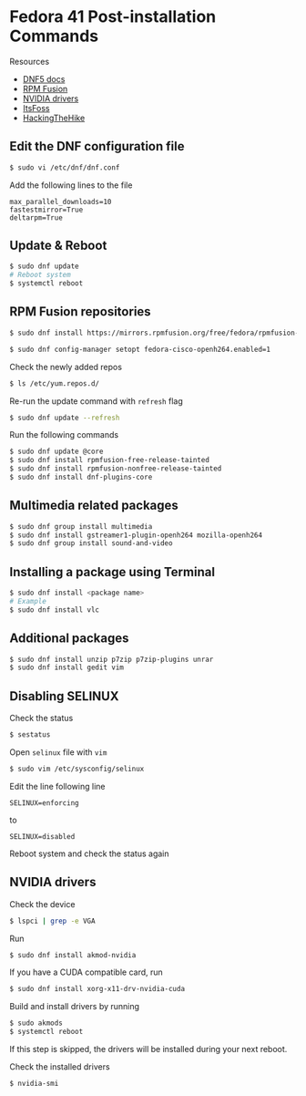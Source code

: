 # Fedora 41 Post-installation Commands

Resources
- [DNF5 docs](https://dnf5.readthedocs.io/en/latest/dnf5.conf.5.html#options-for-both-main-and-repo)
- [RPM Fusion](https://rpmfusion.org/Configuration)
- [NVIDIA drivers](https://rpmfusion.org/Howto/NVIDIA)
- [ItsFoss](https://itsfoss.com/things-to-do-after-installing-fedora/)
- [HackingTheHike](https://www.hackingthehike.com/)

## Edit the DNF configuration file
```bash
$ sudo vi /etc/dnf/dnf.conf
```
Add the following lines to the file

```config
max_parallel_downloads=10
fastestmirror=True
deltarpm=True
```
## Update & Reboot
```bash
$ sudo dnf update
# Reboot system
$ systemctl reboot
```
## RPM Fusion repositories
```bash
$ sudo dnf install https://mirrors.rpmfusion.org/free/fedora/rpmfusion-free-release-$(rpm -E %fedora).noarch.rpm https://mirrors.rpmfusion.org/nonfree/fedora/rpmfusion-nonfree-release-$(rpm -E %fedora).noarch.rpm

$ sudo dnf config-manager setopt fedora-cisco-openh264.enabled=1
```
Check the newly added repos
```bash
$ ls /etc/yum.repos.d/
```

Re-run the update command with `refresh` flag
```bash
$ sudo dnf update --refresh
```
Run the following commands
```bash
$ sudo dnf update @core
$ sudo dnf install rpmfusion-free-release-tainted
$ sudo dnf install rpmfusion-nonfree-release-tainted 
$ sudo dnf install dnf-plugins-core
```

## Multimedia related packages
```bash
$ sudo dnf group install multimedia
$ sudo dnf install gstreamer1-plugin-openh264 mozilla-openh264
$ sudo dnf group install sound-and-video
```

## Installing a package using Terminal
```bash
$ sudo dnf install <package name>
# Example
$ sudo dnf install vlc
```

## Additional packages
```bash
$ sudo dnf install unzip p7zip p7zip-plugins unrar
$ sudo dnf install gedit vim
```

## Disabling SELINUX
Check the status
```bash
$ sestatus
```
Open `selinux` file with `vim`
```bash
$ sudo vim /etc/sysconfig/selinux
```
Edit the line following line
```config
SELINUX=enforcing
```
to
```config
SELINUX=disabled
```
Reboot system and check the status again

## NVIDIA drivers
Check the device
```bash
$ lspci | grep -e VGA
```

Run
```bash
$ sudo dnf install akmod-nvidia
```

If you have a CUDA compatible card, run
```bash
$ sudo dnf install xorg-x11-drv-nvidia-cuda
```

Build and install drivers by running
```bash
$ sudo akmods
$ systemctl reboot
```
If this step is skipped, the drivers will be installed during your next reboot.

Check the installed drivers
```bash
$ nvidia-smi
```
